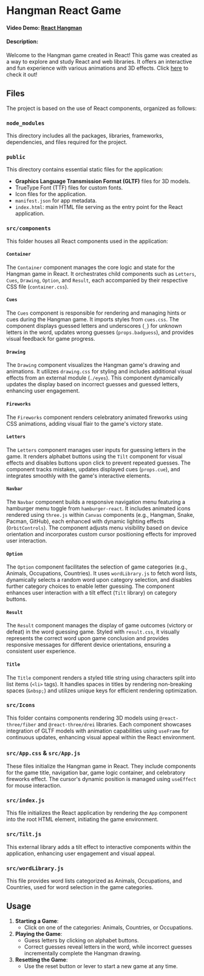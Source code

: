 # Hangman React Game

#### Video Demo:  [React Hangman](https://youtu.be/-gC7o_qOGGc)
#### Description:

Welcome to the Hangman game created in React! This game was created as a way to explore and study React and web libraries. It offers an interactive and fun experience with various animations and 3D effects. Click [here](https://hangman-react-pi.vercel.app/) to check it out!

## Files
The project is based on the use of React components, organized as follows:

### `node_modules`
This directory includes all the packages, libraries, frameworks, dependencies, and files required for the project.

### `public`
This directory contains essential static files for the application:
- **Graphics Language Transmission Format (GLTF)** files for 3D models.
- TrueType Font (TTF) files for custom fonts.
- Icon files for the application.
- `manifest.json` for app metadata.
- `index.html`: main HTML file serving as the entry point for the React application.

### `src/components`
This folder houses all React components used in the application:

#### `Container`
The `Container` component manages the core logic and state for the Hangman game in React. It orchestrates child components such as `Letters`, `Cues`, `Drawing`, `Option`, and `Result`, each accompanied by their respective CSS file (`container.css`).

#### `Cues`
The `Cues` component is responsible for rendering and managing hints or cues during the Hangman game. It imports styles from `cues.css`. The component displays guessed letters and underscores (`_`) for unknown letters in the word, updates wrong guesses (`props.badguess`), and provides visual feedback for game progress.

#### `Drawing`
The `Drawing` component visualizes the Hangman game's drawing and animations. It utilizes `drawing.css` for styling and includes additional visual effects from an external module (`./eyes`). This component dynamically updates the display based on incorrect guesses and guessed letters, enhancing user engagement.

#### `Fireworks`
The `Fireworks` component renders celebratory animated fireworks using CSS animations, adding visual flair to the game's victory state.

#### `Letters`
The `Letters` component manages user inputs for guessing letters in the game. It renders alphabet buttons using the `Tilt` component for visual effects and disables buttons upon click to prevent repeated guesses. The component tracks mistakes, updates displayed cues (`props.cue`), and integrates smoothly with the game's interactive elements.

#### `Navbar`
The `Navbar` component builds a responsive navigation menu featuring a hamburger menu toggle from `hamburger-react`. It includes animated icons rendered using `three.js` within `Canvas` components (e.g., Hangman, Snake, Pacman, GitHub), each enhanced with dynamic lighting effects (`OrbitControls`). The component adjusts menu visibility based on device orientation and incorporates custom cursor positioning effects for improved user interaction.

#### `Option`
The `Option` component facilitates the selection of game categories (e.g., Animals, Occupations, Countries). It uses `wordLibrary.js` to fetch word lists, dynamically selects a random word upon category selection, and disables further category choices to enable letter guessing. The component enhances user interaction with a tilt effect (`Tilt` library) on category buttons.

#### `Result`
The `Result` component manages the display of game outcomes (victory or defeat) in the word guessing game. Styled with `result.css`, it visually represents the correct word upon game conclusion and provides responsive messages for different device orientations, ensuring a consistent user experience.

#### `Title`
The `Title` component renders a styled title string using characters split into list items (`<li>` tags). It handles spaces in titles by rendering non-breaking spaces (`&nbsp;`) and utilizes unique keys for efficient rendering optimization.

### `src/Icons`
This folder contains components rendering 3D models using `@react-three/fiber` and `@react-three/drei` libraries. Each component showcases integration of GLTF models with animation capabilities using `useFrame` for continuous updates, enhancing visual appeal within the React environment.

### `src/App.css` & `src/App.js`
These files initialize the Hangman game in React. They include components for the game title, navigation bar, game logic container, and celebratory fireworks effect. The cursor's dynamic position is managed using `useEffect` for mouse interaction.

### `src/index.js`
This file initializes the React application by rendering the `App` component into the root HTML element, initiating the game environment.

### `src/Tilt.js`
This external library adds a tilt effect to interactive components within the application, enhancing user engagement and visual appeal.

### `src/wordLibrary.js`
This file provides word lists categorized as Animals, Occupations, and Countries, used for word selection in the game categories.

## Usage

1. **Starting a Game**:
   - Click on one of the categories: Animals, Countries, or Occupations.
2. **Playing the Game**:
   - Guess letters by clicking on alphabet buttons.
   - Correct guesses reveal letters in the word, while incorrect guesses incrementally complete the Hangman drawing.
3. **Resetting the Game**:
   - Use the reset button or lever to start a new game at any time.

